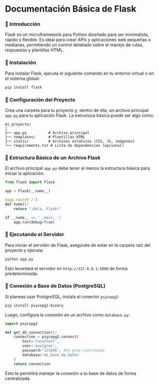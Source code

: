 # Documentación Básica de Flask

### 🔹 Introducción

Flask es un microframework para Python diseñado para ser minimalista, rápido y flexible. Es ideal para crear APIs y aplicaciones web pequeñas o medianas, permitiendo un control detallado sobre el manejo de rutas, respuestas y plantillas HTML.

### 🔹 Instalación

Para instalar Flask, ejecuta el siguiente comando en tu entorno virtual o en el sistema global:

```bash
pip install flask
```

### 🔹 Configuración del Proyecto

Crea una carpeta para tu proyecto y, dentro de ella, un archivo principal `app.py` para tu aplicación Flask. La estructura básica puede ser algo como:

```
mi_proyecto/
│
├── app.py          # Archivo principal
├── templates/      # Plantillas HTML
├── static/         # Archivos estáticos (CSS, JS, imágenes)
└── requirements.txt # Lista de dependencias (opcional)
```

### 🔹 Estructura Básica de un Archivo Flask

El archivo principal `app.py` debe tener al menos la estructura básica para iniciar la aplicación:

```python
from flask import Flask

app = Flask(__name__)

@app.route('/')
def home():
    return "¡Hola, Flask!"

if __name__ == '__main__':
    app.run(debug=True)
```

### 🔹 Ejecutando el Servidor

Para iniciar el servidor de Flask, asegúrate de estar en la carpeta raíz del proyecto y ejecuta:

```bash
python app.py
```

Esto levantará el servidor en `http://127.0.0.1:5000` de forma predeterminada.

### 🔹 Conexión a Base de Datos (PostgreSQL)

Si planeas usar PostgreSQL, instala el conector `psycopg2`:

```bash
pip install psycopg2-binary
```

Luego, configura la conexión en un archivo como `database.py`:

```python
import psycopg2

def get_db_connection():
    connection = psycopg2.connect(
        host='localhost',
        user='postgres',
        password='123456', #Se pone contraseña 
        database='mi_base_de_datos'
    )
    return connection
```

Esto te permitirá manejar la conexión a tu base de datos de forma centralizada.
